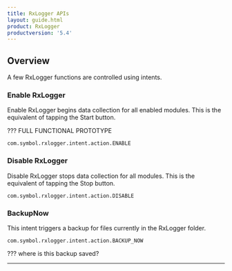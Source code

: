 ```yaml
---
title: RxLogger APIs
layout: guide.html
product: RxLogger
productversion: '5.4'
---
```


## Overview

A few RxLogger functions are controlled using intents. 

### Enable RxLogger

Enable RxLogger begins data collection for all enabled modules. This is the equivalent of tapping the Start button. 

??? FULL FUNCTIONAL PROTOTYPE 

	com.symbol.rxlogger.intent.action.ENABLE

### Disable RxLogger

Disable RxLogger stops data collection for all modules. This is the equivalent of tapping the Stop button. 

	com.symbol.rxlogger.intent.action.DISABLE

### BackupNow

This intent triggers a backup for files currently in the RxLogger folder. 

	com.symbol.rxlogger.intent.action.BACKUP_NOW

??? where is this backup saved? 

-----



